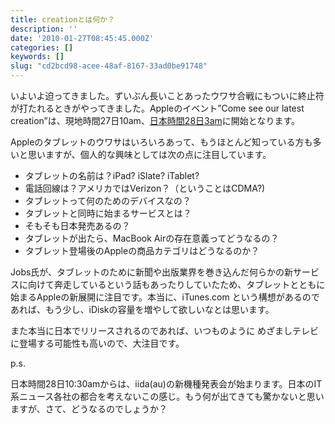 ```yaml
---
title: creationとは何か？
description: ''
date: '2010-01-27T08:45:45.000Z'
categories: []
keywords: []
slug: "cd2bcd98-acee-48af-8167-33ad0be91748"
---
```

いよいよ迫ってきました。ずいぶん長いことあったウワサ合戦にもついに終止符が打たれるときがやってきました。Appleのイベント”Come see our latest creation”は、現地時間27日10am、[日本時間28日3am](http://www.timeanddate.com/worldclock/fixedtime.html?day=27&month=1&year=2010&hour=10&min=0&sec=0&p1=137)に開始となります。

Appleのタブレットのウワサはいろいろあって、もうほとんど知っている方も多いと思いますが、個人的な興味としては次の点に注目しています。

*   タブレットの名前は？iPad? iSlate? iTablet?
*   電話回線は？アメリカではVerizon？（ということはCDMA?)
*   タブレットって何のためのデバイスなの？
*   タブレットと同時に始まるサービスとは？
*   そもそも日本発売あるの？
*   タブレットが出たら、MacBook Airの存在意義ってどうなるの？
*   タブレット登場後のAppleの商品カテゴリはどうなるのか？

Jobs氏が、タブレットのために新聞や出版業界を巻き込んだ何らかの新サービスに向けて奔走しているという話もあったりしていたため、タブレットとともに始まるAppleの新展開に注目です。本当に、iTunes.com という構想があるのであれば、もう少し、iDiskの容量を増やして欲しいなとは思います。

また本当に日本でリリースされるのであれば、いつものように めざましテレビ に登場する可能性も高いので、大注目です。

p.s.

日本時間28日10:30amからは、iida(au)の新機種発表会が始まります。日本のIT系ニュース各社の都合を考えないこの感じ。もう何が出てきても驚かないと思いますが、さて、どうなるのでしょうか？
